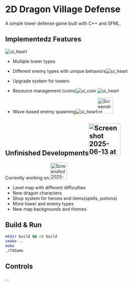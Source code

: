 # 2D Dragon Village Defense

A simple tower defense game built with C++ and SFML.

## Implementedz Features
![ui_heart](https://github.com/user-attachments/assets/4348df5b-fc80-4216-8c2e-1f54fb9e6f65)
- Multiple tower types 
- Different enemy types with unique behaviors![ui_heart](https://github.com/user-attachments/assets/4348df5b-fc80-4216-8c2e-1f54fb9e6f65)
- Upgrade system for towers
- Resource management (coins)![ui_coin](https://github.com/user-attachments/assets/9c13aedf-f7a1-4db3-9796-83719f5e6bff) ![ui_heart](https://github.com/user-attachments/assets/4348df5b-fc80-4216-8c2e-1f54fb9e6f65)

- Wave-based enemy spawning![ui_heart](https://github.com/user-attachments/assets/4348df5b-fc80-4216-8c2e-1f54fb9e6f65)<img width="49" alt="Screenshot 2025-06-13 at 10 32 45 PM" src="https://github.com/user-attachments/assets/953fc12e-4a44-4af1-aed3-0c9d1b1cab9f" />



## Unfinished Developments<img width="101" alt="Screenshot 2025-06-13 at 10 37 49 PM" src="https://github.com/user-attachments/assets/062d4d6d-715f-419c-9a9a-c75648aab99c" />

Currently working on:<img width="53" alt="Screenshot 2025-06-13 at 10 37 59 PM" src="https://github.com/user-attachments/assets/1916dd45-10a5-4ecd-a5c0-dcfcb17d0767" />

- Level map with different difficulties
- New dragon characters
- Shop system for heroes and items(spells, potions)
- More tower and enemy types
- New map backgrounds and themes

## Build & Run
```bash
mkdir build && cd build
cmake ..
make
./TdGame
```

## Controls
...
